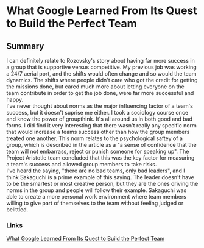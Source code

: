 # What Google Learned From Its Quest to Build the Perfect Team

## Summary
I can definitely relate to Rozovsky's story about having far more success in a group that is supportive versus competitive. My previous job was working a 24/7 aerial port, and the shifts would often change and so would the team dynamics. The shifts where people didn't care who got the credit for getting the missions done, but cared much more about letting everyone on the team contribute in order to get the job done, were far more successful and happy.
\
I've never thought about norms as the major influencing factor of a team's success, but it doesn't suprise me either. I took a sociology course once and know the power of groupthink. It's all around us in both good and bad forms. I did find it very interesting that there wasn't really any specific norm that would increase a teams success other than how the group members treated one another. This norm relates to the psychological saftey of a group, which is described in the article as a "a sense of confidence that the team will not embarrass, reject or punish someone for speaking up". The Project Aristotle team concluded that this was the key factor for measuring a team's success and allowed group members to take risks.
\
I've heard the saying, "there are no bad teams, only bad leaders", and I think Sakaguchi is a prime example of this saying. The leader doesn't have to be the smartest or most creative person, but they are the ones driving the norms in the group and people will follow their example. Sakaguchi was able to create a more personal work environment where team members willing to give part of themselves to the team without feeling judged or belittled.

### Links
[What Google Learned From Its Quest to Build the Perfect Team](https://www.nytimes.com/2016/02/28/magazine/what-google-learned-from-its-quest-to-build-the-perfect-team.html)